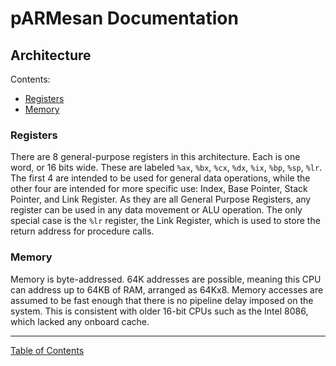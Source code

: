 # pARMesan Documentation

## Architecture

Contents:
- [Registers](#registers)
- [Memory](#memory)

### Registers
There are 8 general-purpose registers in this architecture. Each is one word, or 16 bits wide. These are labeled `%ax`, `%bx`, `%cx`, `%dx`, `%ix`, `%bp`, `%sp`, `%lr`. The first 4 are intended to be used for general data operations, while the other four are intended for more specific use: Index, Base Pointer, Stack Pointer, and Link Register. As they are all General Purpose Registers, any register can be used in any data movement or ALU operation. The only special case is the `%lr` register, the Link Register, which is used to store the return address for procedure calls.

### Memory
Memory is byte-addressed. 64K addresses are possible, meaning this CPU can address up to 64KB of RAM, arranged as 64Kx8. Memory accesses are assumed to be fast enough that there is no pipeline delay imposed on the system. This is consistent with older 16-bit CPUs such as the Intel 8086, which lacked any onboard cache.

---

[Table of Contents](index.md)